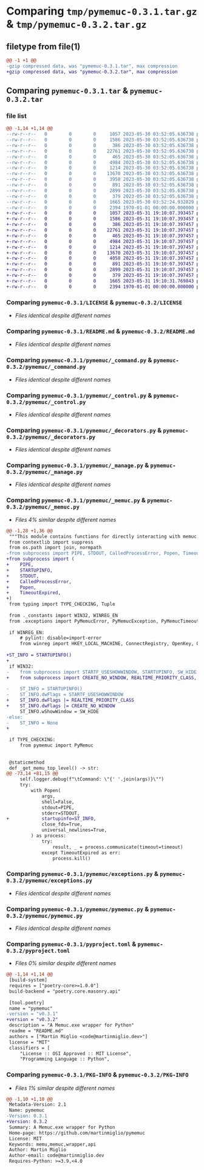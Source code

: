 # Comparing `tmp/pymemuc-0.3.1.tar.gz` & `tmp/pymemuc-0.3.2.tar.gz`

## filetype from file(1)

```diff
@@ -1 +1 @@
-gzip compressed data, was "pymemuc-0.3.1.tar", max compression
+gzip compressed data, was "pymemuc-0.3.2.tar", max compression
```

## Comparing `pymemuc-0.3.1.tar` & `pymemuc-0.3.2.tar`

### file list

```diff
@@ -1,14 +1,14 @@
--rw-r--r--   0        0        0     1057 2023-05-30 03:52:05.636738 pymemuc-0.3.1/LICENSE
--rw-r--r--   0        0        0     1586 2023-05-30 03:52:05.636738 pymemuc-0.3.1/README.md
--rw-r--r--   0        0        0      386 2023-05-30 03:52:05.636738 pymemuc-0.3.1/pymemuc/__init__.py
--rw-r--r--   0        0        0    22761 2023-05-30 03:52:05.636738 pymemuc-0.3.1/pymemuc/_command.py
--rw-r--r--   0        0        0      465 2023-05-30 03:52:05.636738 pymemuc-0.3.1/pymemuc/_constants.py
--rw-r--r--   0        0        0     4984 2023-05-30 03:52:05.636738 pymemuc-0.3.1/pymemuc/_control.py
--rw-r--r--   0        0        0     1214 2023-05-30 03:52:05.636738 pymemuc-0.3.1/pymemuc/_decorators.py
--rw-r--r--   0        0        0    13670 2023-05-30 03:52:05.636738 pymemuc-0.3.1/pymemuc/_manage.py
--rw-r--r--   0        0        0     3958 2023-05-30 03:52:05.636738 pymemuc-0.3.1/pymemuc/_memuc.py
--rw-r--r--   0        0        0      891 2023-05-30 03:52:05.636738 pymemuc-0.3.1/pymemuc/exceptions.py
--rw-r--r--   0        0        0     2899 2023-05-30 03:52:05.636738 pymemuc-0.3.1/pymemuc/pymemuc.py
--rw-r--r--   0        0        0      379 2023-05-30 03:52:05.636738 pymemuc-0.3.1/pymemuc/vminfo.py
--rw-r--r--   0        0        0     1665 2023-05-30 03:52:24.932829 pymemuc-0.3.1/pyproject.toml
--rw-r--r--   0        0        0     2394 1970-01-01 00:00:00.000000 pymemuc-0.3.1/PKG-INFO
+-rw-r--r--   0        0        0     1057 2023-05-31 19:10:07.393457 pymemuc-0.3.2/LICENSE
+-rw-r--r--   0        0        0     1586 2023-05-31 19:10:07.393457 pymemuc-0.3.2/README.md
+-rw-r--r--   0        0        0      386 2023-05-31 19:10:07.397457 pymemuc-0.3.2/pymemuc/__init__.py
+-rw-r--r--   0        0        0    22761 2023-05-31 19:10:07.397457 pymemuc-0.3.2/pymemuc/_command.py
+-rw-r--r--   0        0        0      465 2023-05-31 19:10:07.397457 pymemuc-0.3.2/pymemuc/_constants.py
+-rw-r--r--   0        0        0     4984 2023-05-31 19:10:07.397457 pymemuc-0.3.2/pymemuc/_control.py
+-rw-r--r--   0        0        0     1214 2023-05-31 19:10:07.397457 pymemuc-0.3.2/pymemuc/_decorators.py
+-rw-r--r--   0        0        0    13670 2023-05-31 19:10:07.397457 pymemuc-0.3.2/pymemuc/_manage.py
+-rw-r--r--   0        0        0     4058 2023-05-31 19:10:07.397457 pymemuc-0.3.2/pymemuc/_memuc.py
+-rw-r--r--   0        0        0      891 2023-05-31 19:10:07.397457 pymemuc-0.3.2/pymemuc/exceptions.py
+-rw-r--r--   0        0        0     2899 2023-05-31 19:10:07.397457 pymemuc-0.3.2/pymemuc/pymemuc.py
+-rw-r--r--   0        0        0      379 2023-05-31 19:10:07.397457 pymemuc-0.3.2/pymemuc/vminfo.py
+-rw-r--r--   0        0        0     1665 2023-05-31 19:10:31.769843 pymemuc-0.3.2/pyproject.toml
+-rw-r--r--   0        0        0     2394 1970-01-01 00:00:00.000000 pymemuc-0.3.2/PKG-INFO
```

### Comparing `pymemuc-0.3.1/LICENSE` & `pymemuc-0.3.2/LICENSE`

 * *Files identical despite different names*

### Comparing `pymemuc-0.3.1/README.md` & `pymemuc-0.3.2/README.md`

 * *Files identical despite different names*

### Comparing `pymemuc-0.3.1/pymemuc/_command.py` & `pymemuc-0.3.2/pymemuc/_command.py`

 * *Files identical despite different names*

### Comparing `pymemuc-0.3.1/pymemuc/_control.py` & `pymemuc-0.3.2/pymemuc/_control.py`

 * *Files identical despite different names*

### Comparing `pymemuc-0.3.1/pymemuc/_decorators.py` & `pymemuc-0.3.2/pymemuc/_decorators.py`

 * *Files identical despite different names*

### Comparing `pymemuc-0.3.1/pymemuc/_manage.py` & `pymemuc-0.3.2/pymemuc/_manage.py`

 * *Files identical despite different names*

### Comparing `pymemuc-0.3.1/pymemuc/_memuc.py` & `pymemuc-0.3.2/pymemuc/_memuc.py`

 * *Files 4% similar despite different names*

```diff
@@ -1,28 +1,36 @@
 """This module contains functions for directly interacting with memuc.exe."""
 from contextlib import suppress
 from os.path import join, normpath
-from subprocess import PIPE, STDOUT, CalledProcessError, Popen, TimeoutExpired
+from subprocess import (
+    PIPE,
+    STARTUPINFO,
+    STDOUT,
+    CalledProcessError,
+    Popen,
+    TimeoutExpired,
+)
 from typing import TYPE_CHECKING, Tuple
 
 from ._constants import WIN32, WINREG_EN
 from .exceptions import PyMemucError, PyMemucException, PyMemucTimeoutExpired
 
 if WINREG_EN:
     # pylint: disable=import-error
     from winreg import HKEY_LOCAL_MACHINE, ConnectRegistry, OpenKey, QueryValueEx
 
+ST_INFO = STARTUPINFO()
+
 if WIN32:
-    from subprocess import STARTF_USESHOWWINDOW, STARTUPINFO, SW_HIDE
+    from subprocess import CREATE_NO_WINDOW, REALTIME_PRIORITY_CLASS, SW_HIDE
 
-    ST_INFO = STARTUPINFO()
-    ST_INFO.dwFlags = STARTF_USESHOWWINDOW
+    ST_INFO.dwFlags |= REALTIME_PRIORITY_CLASS
+    ST_INFO.dwFlags |= CREATE_NO_WINDOW
     ST_INFO.wShowWindow = SW_HIDE
-else:
-    ST_INFO = None
+
 
 if TYPE_CHECKING:
     from pymemuc import PyMemuc
 
 
 @staticmethod
 def _get_memu_top_level() -> str:
@@ -73,14 +81,15 @@
     self.logger.debug(f"\tCommand: \"{' '.join(args)}\"")
     try:
         with Popen(
             args,
             shell=False,
             stdout=PIPE,
             stderr=STDOUT,
+            startupinfo=ST_INFO,
             close_fds=True,
             universal_newlines=True,
         ) as process:
             try:
                 result, _ = process.communicate(timeout=timeout)
             except TimeoutExpired as err:
                 process.kill()
```

### Comparing `pymemuc-0.3.1/pymemuc/exceptions.py` & `pymemuc-0.3.2/pymemuc/exceptions.py`

 * *Files identical despite different names*

### Comparing `pymemuc-0.3.1/pymemuc/pymemuc.py` & `pymemuc-0.3.2/pymemuc/pymemuc.py`

 * *Files identical despite different names*

### Comparing `pymemuc-0.3.1/pyproject.toml` & `pymemuc-0.3.2/pyproject.toml`

 * *Files 0% similar despite different names*

```diff
@@ -1,14 +1,14 @@
 [build-system]
 requires = ["poetry-core>=1.0.0"]
 build-backend = "poetry.core.masonry.api"
 
 [tool.poetry]
 name = "pymemuc"
-version = "v0.3.1"
+version = "v0.3.2"
 description = "A Memuc.exe wrapper for Python"
 readme = "README.md"
 authors = ["Martin Miglio <code@martinmiglio.dev>"]
 license = "MIT"
 classifiers = [
     "License :: OSI Approved :: MIT License",
     "Programming Language :: Python",
```

### Comparing `pymemuc-0.3.1/PKG-INFO` & `pymemuc-0.3.2/PKG-INFO`

 * *Files 1% similar despite different names*

```diff
@@ -1,10 +1,10 @@
 Metadata-Version: 2.1
 Name: pymemuc
-Version: 0.3.1
+Version: 0.3.2
 Summary: A Memuc.exe wrapper for Python
 Home-page: https://github.com/martinmiglio/pymemuc
 License: MIT
 Keywords: memu,memuc,wrapper,api
 Author: Martin Miglio
 Author-email: code@martinmiglio.dev
 Requires-Python: >=3.9,<4.0
```

